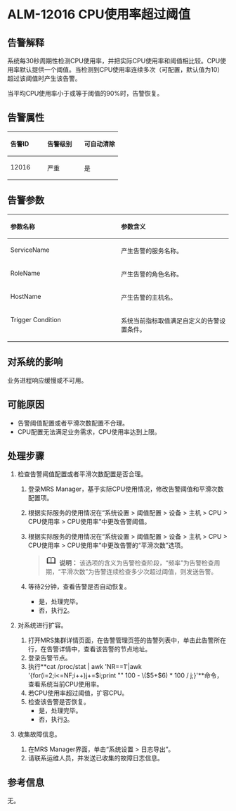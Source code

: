 # ALM-12016 CPU使用率超过阈值<a name="alm_12016"></a>

## 告警解释<a name="zh-cn_topic_0191813922_section44995779104420"></a>

系统每30秒周期性检测CPU使用率，并把实际CPU使用率和阈值相比较。CPU使用率默认提供一个阈值。当检测到CPU使用率连续多次（可配置，默认值为10）超过该阈值时产生该告警。

当平均CPU使用率小于或等于阈值的90%时，告警恢复。

## **告警属性**<a name="zh-cn_topic_0191813922_section58728046104442"></a>

<a name="zh-cn_topic_0191813922_table17210170104414"></a>
<table><thead align="left"><tr id="zh-cn_topic_0191813922_row57423022104414"><th class="cellrowborder" valign="top" width="33.33333333333333%" id="mcps1.1.4.1.1"><p id="zh-cn_topic_0191813922_p20753233104414"><a name="zh-cn_topic_0191813922_p20753233104414"></a><a name="zh-cn_topic_0191813922_p20753233104414"></a><strong id="zh-cn_topic_0191813922_b52561371104414"><a name="zh-cn_topic_0191813922_b52561371104414"></a><a name="zh-cn_topic_0191813922_b52561371104414"></a>告警ID</strong></p>
</th>
<th class="cellrowborder" valign="top" width="33.33333333333333%" id="mcps1.1.4.1.2"><p id="zh-cn_topic_0191813922_p29612629104414"><a name="zh-cn_topic_0191813922_p29612629104414"></a><a name="zh-cn_topic_0191813922_p29612629104414"></a><strong id="zh-cn_topic_0191813922_b65187071104414"><a name="zh-cn_topic_0191813922_b65187071104414"></a><a name="zh-cn_topic_0191813922_b65187071104414"></a>告警级别</strong></p>
</th>
<th class="cellrowborder" valign="top" width="33.33333333333333%" id="mcps1.1.4.1.3"><p id="zh-cn_topic_0191813922_p45661403104414"><a name="zh-cn_topic_0191813922_p45661403104414"></a><a name="zh-cn_topic_0191813922_p45661403104414"></a><strong id="zh-cn_topic_0191813922_b8299447104414"><a name="zh-cn_topic_0191813922_b8299447104414"></a><a name="zh-cn_topic_0191813922_b8299447104414"></a>可自动清除</strong></p>
</th>
</tr>
</thead>
<tbody><tr id="zh-cn_topic_0191813922_row7586159104414"><td class="cellrowborder" valign="top" width="33.33333333333333%" headers="mcps1.1.4.1.1 "><p id="zh-cn_topic_0191813922_p10499172104414"><a name="zh-cn_topic_0191813922_p10499172104414"></a><a name="zh-cn_topic_0191813922_p10499172104414"></a>12016</p>
</td>
<td class="cellrowborder" valign="top" width="33.33333333333333%" headers="mcps1.1.4.1.2 "><p id="zh-cn_topic_0191813922_p45126626104414"><a name="zh-cn_topic_0191813922_p45126626104414"></a><a name="zh-cn_topic_0191813922_p45126626104414"></a>严重</p>
</td>
<td class="cellrowborder" valign="top" width="33.33333333333333%" headers="mcps1.1.4.1.3 "><p id="zh-cn_topic_0191813922_p31378064104414"><a name="zh-cn_topic_0191813922_p31378064104414"></a><a name="zh-cn_topic_0191813922_p31378064104414"></a>是</p>
</td>
</tr>
</tbody>
</table>

## 告警参数<a name="zh-cn_topic_0191813922_section62831052104450"></a>

<a name="zh-cn_topic_0191813922_table57594954104414"></a>
<table><thead align="left"><tr id="zh-cn_topic_0191813922_row48560076104414"><th class="cellrowborder" valign="top" width="50%" id="mcps1.1.3.1.1"><p id="zh-cn_topic_0191813922_p41052101104414"><a name="zh-cn_topic_0191813922_p41052101104414"></a><a name="zh-cn_topic_0191813922_p41052101104414"></a><strong id="zh-cn_topic_0191813922_b33924590104414"><a name="zh-cn_topic_0191813922_b33924590104414"></a><a name="zh-cn_topic_0191813922_b33924590104414"></a>参数名称</strong></p>
</th>
<th class="cellrowborder" valign="top" width="50%" id="mcps1.1.3.1.2"><p id="zh-cn_topic_0191813922_p63537230104414"><a name="zh-cn_topic_0191813922_p63537230104414"></a><a name="zh-cn_topic_0191813922_p63537230104414"></a><strong id="zh-cn_topic_0191813922_b34964159104414"><a name="zh-cn_topic_0191813922_b34964159104414"></a><a name="zh-cn_topic_0191813922_b34964159104414"></a>参数含义</strong></p>
</th>
</tr>
</thead>
<tbody><tr id="zh-cn_topic_0191813922_row46241978104414"><td class="cellrowborder" valign="top" width="50%" headers="mcps1.1.3.1.1 "><p id="zh-cn_topic_0191813922_p54612763104414"><a name="zh-cn_topic_0191813922_p54612763104414"></a><a name="zh-cn_topic_0191813922_p54612763104414"></a>ServiceName</p>
</td>
<td class="cellrowborder" valign="top" width="50%" headers="mcps1.1.3.1.2 "><p id="zh-cn_topic_0191813922_p61557721104414"><a name="zh-cn_topic_0191813922_p61557721104414"></a><a name="zh-cn_topic_0191813922_p61557721104414"></a>产生告警的服务名称。</p>
</td>
</tr>
<tr id="zh-cn_topic_0191813922_row17148582104414"><td class="cellrowborder" valign="top" width="50%" headers="mcps1.1.3.1.1 "><p id="zh-cn_topic_0191813922_p46857914104414"><a name="zh-cn_topic_0191813922_p46857914104414"></a><a name="zh-cn_topic_0191813922_p46857914104414"></a>RoleName</p>
</td>
<td class="cellrowborder" valign="top" width="50%" headers="mcps1.1.3.1.2 "><p id="zh-cn_topic_0191813922_p37394653104414"><a name="zh-cn_topic_0191813922_p37394653104414"></a><a name="zh-cn_topic_0191813922_p37394653104414"></a>产生告警的角色名称。</p>
</td>
</tr>
<tr id="zh-cn_topic_0191813922_row1007565104414"><td class="cellrowborder" valign="top" width="50%" headers="mcps1.1.3.1.1 "><p id="zh-cn_topic_0191813922_p14503949104414"><a name="zh-cn_topic_0191813922_p14503949104414"></a><a name="zh-cn_topic_0191813922_p14503949104414"></a>HostName</p>
</td>
<td class="cellrowborder" valign="top" width="50%" headers="mcps1.1.3.1.2 "><p id="zh-cn_topic_0191813922_p33969201104414"><a name="zh-cn_topic_0191813922_p33969201104414"></a><a name="zh-cn_topic_0191813922_p33969201104414"></a>产生告警的主机名。</p>
</td>
</tr>
<tr id="zh-cn_topic_0191813922_row37287356104414"><td class="cellrowborder" valign="top" width="50%" headers="mcps1.1.3.1.1 "><p id="zh-cn_topic_0191813922_p377010104414"><a name="zh-cn_topic_0191813922_p377010104414"></a><a name="zh-cn_topic_0191813922_p377010104414"></a>Trigger Condition</p>
</td>
<td class="cellrowborder" valign="top" width="50%" headers="mcps1.1.3.1.2 "><p id="zh-cn_topic_0191813922_p30537856104414"><a name="zh-cn_topic_0191813922_p30537856104414"></a><a name="zh-cn_topic_0191813922_p30537856104414"></a>系统当前指标取值满足自定义的告警设置条件。</p>
</td>
</tr>
</tbody>
</table>

## 对系统的影响<a name="zh-cn_topic_0191813922_section49050226104458"></a>

业务进程响应缓慢或不可用。

## 可能原因<a name="zh-cn_topic_0191813922_section10569495104528"></a>

-   告警阈值配置或者平滑次数配置不合理。
-   CPU配置无法满足业务需求，CPU使用率达到上限。

## 处理步骤<a name="zh-cn_topic_0191813922_section38136361104545"></a>

1.  检查告警阈值配置或者平滑次数配置是否合理。
    1.  登录MRS Manager，基于实际CPU使用情况，修改告警阈值和平滑次数配置项。
    2.  根据实际服务的使用情况在“系统设置 \> 阈值配置 \> 设备 \> 主机 \> CPU \> CPU使用率 \> CPU使用率”中更改告警阈值。
    3.  根据实际服务的使用情况在“系统设置 \> 阈值配置 \> 设备 \> 主机 \> CPU \> CPU使用率 \> CPU使用率”中更改告警的“平滑次数”选项。

        >![](public_sys-resources/icon-note.gif) **说明：** 
        >该选项的含义为告警检查阶段，“频率”为告警检查周期，“平滑次数”为告警连续检查多少次超过阈值，则发送告警。

    4.  等待2分钟，查看告警是否自动恢复。
        -   是，处理完毕。
        -   否，执行[2](#zh-cn_topic_0191813922_li23374914104744)。

2.  <a name="zh-cn_topic_0191813922_li23374914104744"></a>对系统进行扩容。
    1.  打开MRS集群详情页面，在告警管理页签的告警列表中，单击此告警所在行，在告警详情中，查看该告警的节点地址。
    2.  登录告警节点。
    3.  执行**cat /proc/stat | awk 'NR==1'|awk '\{for\(i=2;i<=NF;i++\)j+=$i;print "" 100 - \($5+$6\) \* 100 / j;\}'**命令，查看系统当前CPU使用率。
    4.  若CPU使用率超过阈值，扩容CPU。
    5.  检查该告警是否恢复。
        -   是，处理完毕。
        -   否，执行[3](#zh-cn_topic_0191813922_li572522141314)。

3.  <a name="zh-cn_topic_0191813922_li572522141314"></a>收集故障信息。
    1.  在MRS Manager界面，单击“系统设置 \> 日志导出”。
    2.  请联系运维人员，并发送已收集的故障日志信息。


## **参考信息**<a name="zh-cn_topic_0191813922_section13081136172452"></a>

无。


